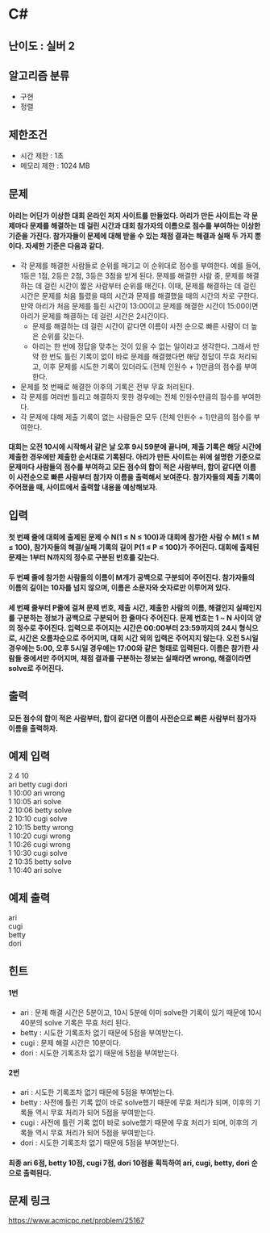 # C#

## 난이도 : 실버 2

## 알고리즘 분류
  - 구현
  - 정렬

## 제한조건
  - 시간 제한 : 1초
  - 메모리 제한 : 1024 MB

## 문제
#### 아리는 어딘가 이상한 대회 온라인 저지 사이트를 만들었다. 아리가 만든 사이트는 각 문제마다 문제를 해결하는 데 걸린 시간과 대회 참가자의 이름으로 점수를 부여하는 이상한 기준을 가진다. 참가자들이 문제에 대해 받을 수 있는 채점 결과는 해결과 실패 두 가지 뿐이다. 자세한 기준은 다음과 같다.
  - 각 문제를 해결한 사람들로 순위를 매기고 이 순위대로 점수를 부여한다. 예를 들어, 1등은 1점, 2등은 2점, 3등은 3점을 받게 된다. 문제를 해결한 사람 중, 문제를 해결하는 데 걸린 시간이 짧은 사람부터 순위를 매긴다. 이때, 문제를 해결하는 데 걸린 시간은 문제를 처음 틀렸을 때의 시간과 문제를 해결했을 때의 시간의 차로 구한다. 만약 아리가 처음 문제를 틀린 시간이 13:00이고 문제를 해결한 시간이 15:00이면 아리가 문제를 해결하는 데 걸린 시간은 2시간이다.
    - 문제를 해결하는 데 걸린 시간이 같다면 이름이 사전 순으로 빠른 사람이 더 높은 순위를 갖는다.
    - 아리는 한 번에 정답을 맞추는 것이 있을 수 없는 일이라고 생각한다. 그래서 만약 한 번도 틀린 기록이 없이 바로 문제를 해결했다면 해당 정답이 무효 처리되고, 이후 문제를 시도한 기록이 있더라도 (전체 인원수 + 1)만큼의 점수를 부여한다.
  - 문제를 첫 번째로 해결한 이후의 기록은 전부 무효 처리된다.
  - 각 문제를 여러번 틀리고 해결하지 못한 경우에는 전체 인원수만큼의 점수를 부여한다.
  - 각 문제에 대해 제출 기록이 없는 사람들은 모두 (전체 인원수 + 1)만큼의 점수를 부여한다.
#### 대회는 오전 10시에 시작해서 같은 날 오후 9시 59분에 끝나며, 제출 기록은 해당 시간에 제출한 경우에만 제출한 순서대로 기록된다. 아리가 만든 사이트는 위에 설명한 기준으로 문제마다 사람들의 점수를 부여하고 모든 점수의 합이 적은 사람부터, 합이 같다면 이름이 사전순으로 빠른 사람부터 참가자 이름을 출력해서 보여준다. 참가자들의 제출 기록이 주어졌을 때, 사이트에서 출력할 내용을 예상해보자.

## 입력
#### 첫 번째 줄에 대회에 출제된 문제 수 N(1 ≤ N ≤ 100)과 대회에 참가한 사람 수 M(1 ≤ M ≤ 100), 참가자들의 해결/실패 기록의 길이 P(1 ≤ P ≤ 100)가 주어진다. 대회에 출제된 문제는 1부터 N까지의 정수로 구분된 번호를 갖는다.
#### 두 번째 줄에 참가한 사람들의 이름이 M개가 공백으로 구분되어 주어진다. 참가자들의 이름의 길이는 10자를 넘지 않으며, 이름은 소문자와 숫자로만 이루어져 있다.
#### 세 번째 줄부터 P줄에 걸쳐 문제 번호, 제출 시간, 제출한 사람의 이름, 해결인지 실패인지를 구분하는 정보가 공백으로 구분되어 한 줄마다 주어진다. 문제 번호는 1 ~ N 사이의 양의 정수로 주어진다. 입력으로 주어지는 시간은 00:00부터 23:59까지의 24시 형식으로, 시간은 오름차순으로 주어지며, 대회 시간 외의 입력은 주어지지 않는다. 오전 5시일 경우에는 5:00, 오후 5시일 경우에는 17:00와 같은 형태로 입력된다. 이름은 참가한 사람들 중에서만 주어지며, 채점 결과를 구분하는 정보는 실패라면 wrong, 해결이라면 solve로 주어진다.

## 출력
#### 모든 점수의 합이 적은 사람부터, 합이 같다면 이름이 사전순으로 빠른 사람부터 참가자 이름을 출력하자.

## 예제 입력
2 4 10<br/>
ari betty cugi dori<br/>
1 10:00 ari wrong<br/>
1 10:05 ari solve<br/>
2 10:06 betty solve<br/>
2 10:10 cugi solve<br/>
2 10:15 betty wrong<br/>
1 10:20 cugi wrong<br/>
1 10:26 cugi wrong<br/>
1 10:30 cugi solve<br/>
2 10:35 betty solve<br/>
1 10:40 ari solve<br/>

## 예제 출력
ari<br/>
cugi<br/>
betty<br/>
dori<br/>

## 힌트
#### 1번
  - ari : 문제 해결 시간은 5분이고, 10시 5분에 이미 solve한 기록이 있기 때문에 10시 40분의 solve 기록은 무효 처리 된다.
  - betty : 시도한 기록조차 없기 때문에 5점을 부여받는다.
  - cugi : 문제 해결 시간은 10분이다.
  - dori : 시도한 기록조차 없기 때문에 5점을 부여받는다.
#### 2번
  - ari : 시도한 기록조차 없기 때문에 5점을 부여받는다.
  - betty : 사전에 틀린 기록 없이 바로 solve했기 때문에 무효 처리가 되며, 이후의 기록들 역시 무효 처리가 되어 5점을 부여받는다.
  - cugi : 사전에 틀린 기록 없이 바로 solve했기 때문에 무효 처리가 되며, 이후의 기록들 역시 무효 처리가 되어 5점을 부여받는다.
  - dori : 시도한 기록조차 없기 때문에 5점을 부여받는다.
#### 최종 ari 6점, betty 10점, cugi 7점, dori 10점을 획득하여 ari, cugi, betty, dori 순으로 출력된다.

## 문제 링크
https://www.acmicpc.net/problem/25167